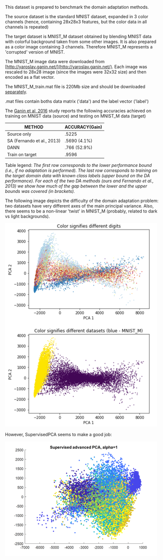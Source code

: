 This dataset is prepared to benchmark the domain adaptation methods.

The source dataset is the standard MNIST dataset, expanded in 3 color channels (hence, containing 28x28x3 features, but the color data in all channels is repeated)

The target dataset is MNIST_M dataset obtained by blending MNIST data with colorful background taken from some other images. It is also prepared as a color image containing 3 channels.
Therefore MNIST_M represents a 'corrupted' version of MNIST.

The MNIST_M image data were downloaded from [http://yaroslav.ganin.net/](http://yaroslav.ganin.net/).
Each image was rescaled to 28x28 image (since the images were 32x32 size) and then encoded as a flat vector.

The MNIST_M_train.mat file is 220Mb size and should be downloaded [separately](https://drive.google.com/file/d/1rEDSvbeQ5XR2k3qgioXzTptd-IfDSlsp/view?usp=sharing).

.mat files contain boths data matrix ('data') and the label vector ('label')

The [Ganin et al, 2016](https://jmlr.org/papers/volume17/15-239/15-239.pdf) study 
reports the following accuracies achieved on training on MNIST data (source) and testing on MNIST_M data (target)
       	
| METHOD                      | ACCURACY(Gain)| 
|-----------------------------|---------------|
| Source only                 | .5225         | 
| SA (Fernando et al., 2013)  | .5690 (4.1%)  | 
| DANN                        | .766 (52.9%)  | 
| Train on target             | .9596         | 

Table legend: *The first row corresponds to the lower performance bound
(i.e., if no adaptation is performed). The last row corresponds to training on
the target domain data with known class labels (upper bound on the DA performance).
For each of the two DA methods (ours and Fernando et al., 2013) we
show how much of the gap between the lower and the upper bounds was covered
(in brackets).*

The following image depicts the difficulty of the domain adaptation problem: two datasets have very different axes of the main principal variance. Also, there seems to be a non-linear 'twist' in MNIST_M (probably, related to dark vs light backgrounds).

<img src="https://github.com/Mirkes/DAPCA/blob/main/images/MNIST_vs_MNIST_M_PCA.png" alt="PCA of test sets MNIST and MNIST_M" width="500"/>

However, SupervisedPCA seems to make a good job:

<img src="https://github.com/Mirkes/DAPCA/blob/main/images/MNIST_vs_MNIST_M_SupervisedPCA.png" alt="SupervisedPCA of test sets MNIST and MNIST_M" width="500"/>